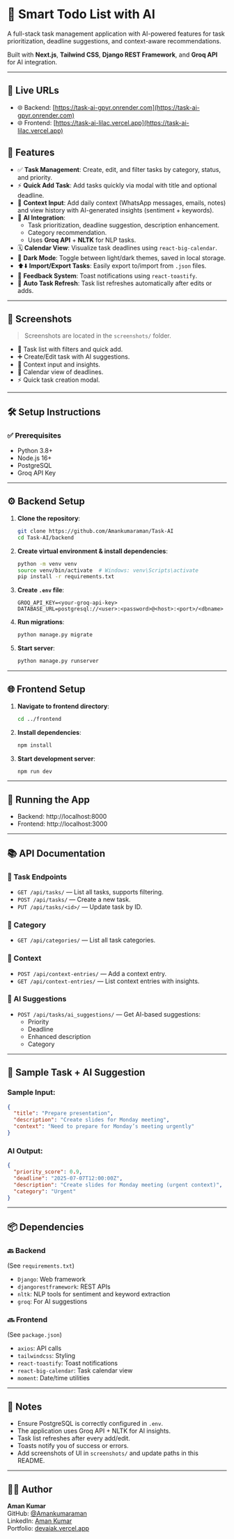 # 🧠 Smart Todo List with AI

A full-stack task management application with AI-powered features for task prioritization, deadline suggestions, and context-aware recommendations.

Built with **Next.js**, **Tailwind CSS**, **Django REST Framework**, and **Groq API** for AI integration.

---
## 🔗 Live URLs

- 🌐 Backend: [https://task-ai-gpyr.onrender.com](https://task-ai-gpyr.onrender.com)
- 🌐 Frontend: [https://task-ai-lilac.vercel.app](https://task-ai-lilac.vercel.app)


## 🚀 Features

- ✅ **Task Management**: Create, edit, and filter tasks by category, status, and priority.
- ⚡ **Quick Add Task**: Add tasks quickly via modal with title and optional deadline.
- 🧠 **Context Input**: Add daily context (WhatsApp messages, emails, notes) and view history with AI-generated insights (sentiment + keywords).
- 🤖 **AI Integration**: 
  - Task prioritization, deadline suggestion, description enhancement.
  - Category recommendation.
  - Uses **Groq API** + **NLTK** for NLP tasks.
- 🗓️ **Calendar View**: Visualize task deadlines using `react-big-calendar`.
- 🌙 **Dark Mode**: Toggle between light/dark themes, saved in local storage.
- ⬆️⬇️ **Import/Export Tasks**: Easily export to/import from `.json` files.
- 🔔 **Feedback System**: Toast notifications using `react-toastify`.
- 🔄 **Auto Task Refresh**: Task list refreshes automatically after edits or adds.

---

## 📸 Screenshots

> Screenshots are located in the `screenshots/` folder.

- 📝 Task list with filters and quick add.
- ➕ Create/Edit task with AI suggestions.
- 💬 Context input and insights.
- 📆 Calendar view of deadlines.
- ⚡ Quick task creation modal.

---

## 🛠️ Setup Instructions

### ✅ Prerequisites

- Python 3.8+
- Node.js 16+
- PostgreSQL
- Groq API Key

---

## ⚙️ Backend Setup

1. **Clone the repository**:

   ```bash
   git clone https://github.com/Amankumaraman/Task-AI
   cd Task-AI/backend
   ```

2. **Create virtual environment & install dependencies**:

   ```bash
   python -m venv venv
   source venv/bin/activate  # Windows: venv\Scripts\activate
   pip install -r requirements.txt
   ```

3. **Create `.env` file**:

   ```env
   GROQ_API_KEY=<your-groq-api-key>
   DATABASE_URL=postgresql://<user>:<password>@<host>:<port>/<dbname>
   ```

4. **Run migrations**:

   ```bash
   python manage.py migrate
   ```

5. **Start server**:

   ```bash
   python manage.py runserver
   ```

---

## 🌐 Frontend Setup

1. **Navigate to frontend directory**:

   ```bash
   cd ../frontend
   ```

2. **Install dependencies**:

   ```bash
   npm install
   ```

3. **Start development server**:

   ```bash
   npm run dev
   ```

---

## 🧪 Running the App

- Backend: http://localhost:8000  
- Frontend: http://localhost:3000

---

## 📚 API Documentation

### 🧾 Task Endpoints

- `GET /api/tasks/` — List all tasks, supports filtering.
- `POST /api/tasks/` — Create a new task.
- `PUT /api/tasks/<id>/` — Update task by ID.

### 📂 Category

- `GET /api/categories/` — List all task categories.

### 💬 Context

- `POST /api/context-entries/` — Add a context entry.
- `GET /api/context-entries/` — List context entries with insights.

### 🤖 AI Suggestions

- `POST /api/tasks/ai_suggestions/` — Get AI-based suggestions:
  - Priority
  - Deadline
  - Enhanced description
  - Category

---

## 🧪 Sample Task + AI Suggestion

### Sample Input:

```json
{
  "title": "Prepare presentation",
  "description": "Create slides for Monday meeting",
  "context": "Need to prepare for Monday’s meeting urgently"
}
```

### AI Output:

```json
{
  "priority_score": 0.9,
  "deadline": "2025-07-07T12:00:00Z",
  "description": "Create slides for Monday meeting (urgent context)",
  "category": "Urgent"
}
```

---

## 📦 Dependencies

### 🔙 Backend

(See `requirements.txt`)

- `Django`: Web framework
- `djangorestframework`: REST APIs
- `nltk`: NLP tools for sentiment and keyword extraction
- `groq`: For AI suggestions

### 🔜 Frontend

(See `package.json`)

- `axios`: API calls
- `tailwindcss`: Styling
- `react-toastify`: Toast notifications
- `react-big-calendar`: Task calendar view
- `moment`: Date/time utilities

---

## 📝 Notes

- Ensure PostgreSQL is correctly configured in `.env`.
- The application uses Groq API + NLTK for AI insights.
- Task list refreshes after every add/edit.
- Toasts notify you of success or errors.
- Add screenshots of UI in `screenshots/` and update paths in this README.

---

## 👨‍💻 Author

**Aman Kumar**  
GitHub: [@Amankumaraman](https://github.com/Amankumaraman)  
LinkedIn: [Aman Kumar](https://linkedin.com/in/aman-kumar-here-for-you)  
Portfolio: [devaiak.vercel.app](https://devaiak.vercel.app)
